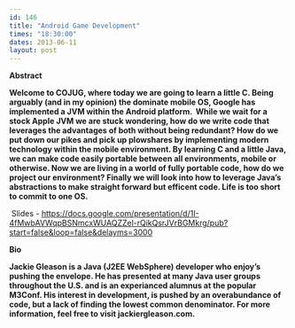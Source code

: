 ```yaml
---
id: 146
title: "Android Game Development"
times: "18:30:00"
dates: 2013-06-11
layout: post
---
```

 **Abstract**

**Welcome to COJUG, where today we are going to learn a little C. Being arguably (and in my opinion) the dominate mobile OS, Google has implemented a JVM within the Android platform. &nbsp;While we wait for a stock Apple JVM we are stuck wondering, how do we write code that leverages the advantages of both without being redundant? How do we put down our pikes and pick up plowshares by implementing modern technology within the mobile environment. By learning C and a little Java, we can make code easily portable between all environments, mobile or otherwise. Now we are living in a world of fully portable code, how do we project our environment? Finally we will look into how to leverage Java’s abstractions to make straight forward but efficent code. Life is too short to commit to one OS.**

&nbsp;Slides - https://docs.google.com/presentation/d/1I-4fMwbAVWqpBSNmcxWUAQZZel-rQikQsrJVrBGMkrg/pub?start=false&loop=false&delayms=3000

**Bio**

**Jackie Gleason is a Java (J2EE WebSphere) developer who enjoy’s pushing the envelope. He has presented at many Java user groups throughout the U.S. and is an experianced alumnus at the popular M3Conf. His interest in development, is pushed by an overabundance of code, but a lack of finding the lowest common denominator. For more information, feel free to visit jackiergleason.com.**

